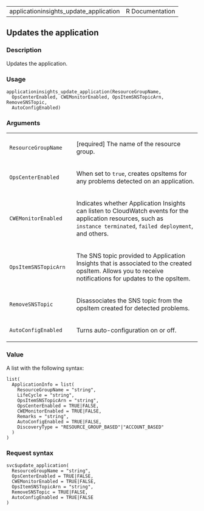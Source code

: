 <table style="width: 100%;">
<tbody>
<tr class="odd">
<td>applicationinsights_update_application</td>
<td style="text-align: right;">R Documentation</td>
</tr>
</tbody>
</table>

## Updates the application

### Description

Updates the application.

### Usage

    applicationinsights_update_application(ResourceGroupName,
      OpsCenterEnabled, CWEMonitorEnabled, OpsItemSNSTopicArn, RemoveSNSTopic,
      AutoConfigEnabled)

### Arguments

<table>
<colgroup>
<col style="width: 35%" />
<col style="width: 65%" />
</colgroup>
<tbody>
<tr class="odd">
<td><code
id="applicationinsights_update_application_:_ResourceGroupName">ResourceGroupName</code></td>
<td><p>[required] The name of the resource group.</p></td>
</tr>
<tr class="even">
<td><code
id="applicationinsights_update_application_:_OpsCenterEnabled">OpsCenterEnabled</code></td>
<td><p>When set to <code>true</code>, creates opsItems for any problems
detected on an application.</p></td>
</tr>
<tr class="odd">
<td><code
id="applicationinsights_update_application_:_CWEMonitorEnabled">CWEMonitorEnabled</code></td>
<td><p>Indicates whether Application Insights can listen to CloudWatch
events for the application resources, such as <code
style="white-space: pre;">⁠instance terminated⁠</code>, <code
style="white-space: pre;">⁠failed deployment⁠</code>, and others.</p></td>
</tr>
<tr class="even">
<td><code
id="applicationinsights_update_application_:_OpsItemSNSTopicArn">OpsItemSNSTopicArn</code></td>
<td><p>The SNS topic provided to Application Insights that is associated
to the created opsItem. Allows you to receive notifications for updates
to the opsItem.</p></td>
</tr>
<tr class="odd">
<td><code
id="applicationinsights_update_application_:_RemoveSNSTopic">RemoveSNSTopic</code></td>
<td><p>Disassociates the SNS topic from the opsItem created for detected
problems.</p></td>
</tr>
<tr class="even">
<td><code
id="applicationinsights_update_application_:_AutoConfigEnabled">AutoConfigEnabled</code></td>
<td><p>Turns auto-configuration on or off.</p></td>
</tr>
</tbody>
</table>

### Value

A list with the following syntax:

    list(
      ApplicationInfo = list(
        ResourceGroupName = "string",
        LifeCycle = "string",
        OpsItemSNSTopicArn = "string",
        OpsCenterEnabled = TRUE|FALSE,
        CWEMonitorEnabled = TRUE|FALSE,
        Remarks = "string",
        AutoConfigEnabled = TRUE|FALSE,
        DiscoveryType = "RESOURCE_GROUP_BASED"|"ACCOUNT_BASED"
      )
    )

### Request syntax

    svc$update_application(
      ResourceGroupName = "string",
      OpsCenterEnabled = TRUE|FALSE,
      CWEMonitorEnabled = TRUE|FALSE,
      OpsItemSNSTopicArn = "string",
      RemoveSNSTopic = TRUE|FALSE,
      AutoConfigEnabled = TRUE|FALSE
    )
